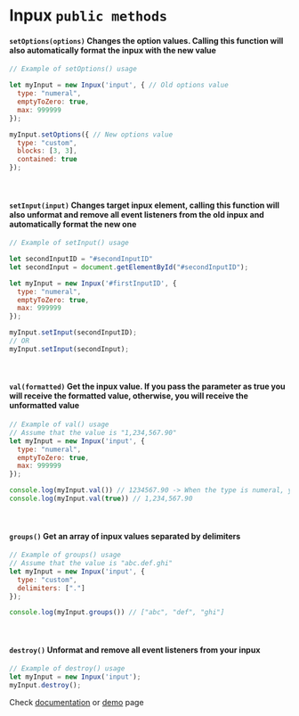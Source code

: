# Inpux `public methods`

#### `setOptions(options)` Changes the option values. Calling this function will also automatically format the inpux with the new value
```js
// Example of setOptions() usage

let myInput = new Inpux('input', { // Old options value
  type: "numeral",
  emptyToZero: true,
  max: 999999
});

myInput.setOptions({ // New options value
  type: "custom",
  blocks: [3, 3],
  contained: true
});
```
<br/>

#### `setInput(input)` Changes target inpux element, calling this function will also unformat and remove all event listeners from the old inpux and automatically format the new one
```js
// Example of setInput() usage

let secondInputID = "#secondInputID"
let secondInput = document.getElementById("#secondInputID");

let myInput = new Inpux('#firstInputID', {
  type: "numeral",
  emptyToZero: true,
  max: 999999
});

myInput.setInput(secondInputID);
// OR
myInput.setInput(secondInput);
```
<br/>

#### `val(formatted)` Get the inpux value. If you pass the parameter as true you will receive the formatted value, otherwise, you will receive the unformatted value
```js
// Example of val() usage
// Assume that the value is "1,234,567.90"
let myInput = new Inpux('input', { 
  type: "numeral",
  emptyToZero: true,
  max: 999999
});

console.log(myInput.val()) // 1234567.90 -> When the type is numeral, you will get the decimal delimiter
console.log(myInput.val(true)) // 1,234,567.90
```
<br/>

#### `groups()` Get an array of inpux values separated by delimiters
```js
// Example of groups() usage
// Assume that the value is "abc.def.ghi"
let myInput = new Inpux('input', { 
  type: "custom",
  delimiters: ["."]
});

console.log(myInput.groups()) // ["abc", "def", "ghi"]
```
<br/>

#### `destroy()` Unformat and remove all event listeners from your inpux
```js
// Example of destroy() usage
let myInput = new Inpux('input');
myInput.destroy();
```
Check [documentation](https://github.com/GuiferrSouza/inpux/blob/main/docs/documentation.md) or [demo](https://github.com/GuiferrSouza/inpux/blob/main/docs/documentation.md)  page
